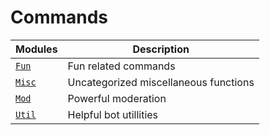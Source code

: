 # Commands

| Modules             | Description                           |
| ------------------- | ------------------------------------- |
| [`Fun`](./fun.md)   | Fun related commands                  |
| [`Misc`](./misc.md) | Uncategorized miscellaneous functions |
| [`Mod`](./mod.md)   | Powerful moderation                   |
| [`Util`](./util.md) | Helpful bot utillities                |
